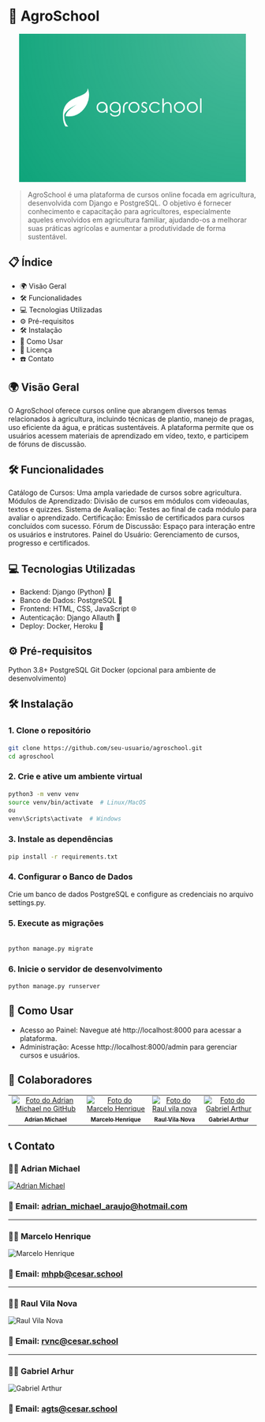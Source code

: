 # :seedling: AgroSchool
<p align="center">
  <img width="460" height="300" <img alt="image.png" src="https://github.com/AdrianMichael5/agroschool/blob/main/scr/image.png?raw=true" data-hpc="true" class="Box-sc-g0xbh4-0 kzRgrI">
</p>

> AgroSchool é uma plataforma de cursos online focada em agricultura, desenvolvida com Django e PostgreSQL. O objetivo é fornecer conhecimento e capacitação para agricultores, especialmente aqueles envolvidos em agricultura familiar, ajudando-os a melhorar suas práticas agrícolas e aumentar a produtividade de forma sustentável.

## :clipboard: Índice
- :earth_africa: Visão Geral
- :hammer_and_wrench: Funcionalidades
- :computer: Tecnologias Utilizadas
- :gear: Pré-requisitos
- :hammer_and_wrench: Instalação
- :rocket: Como Usar
- :scroll: Licença
- :phone: Contato

## 🌍 Visão Geral
O AgroSchool oferece cursos online que abrangem diversos temas relacionados à agricultura, incluindo técnicas de plantio, manejo de pragas, uso eficiente da água, e práticas sustentáveis. A plataforma permite que os usuários acessem materiais de aprendizado em vídeo, texto, e participem de fóruns de discussão.

## 🛠️ Funcionalidades
Catálogo de Cursos: Uma ampla variedade de cursos sobre agricultura.
Módulos de Aprendizado: Divisão de cursos em módulos com videoaulas, textos e quizzes.
Sistema de Avaliação: Testes ao final de cada módulo para avaliar o aprendizado.
Certificação: Emissão de certificados para cursos concluídos com sucesso.
Fórum de Discussão: Espaço para interação entre os usuários e instrutores.
Painel do Usuário: Gerenciamento de cursos, progresso e certificados.

## 💻 Tecnologias Utilizadas
- Backend: Django (Python) 🐍
- Banco de Dados: PostgreSQL 🐘
- Frontend: HTML, CSS, JavaScript 🌐
- Autenticação: Django Allauth 🔐
- Deploy: Docker, Heroku 🐳

## ⚙️ Pré-requisitos
Python 3.8+
PostgreSQL
Git
Docker (opcional para ambiente de desenvolvimento)

## 🛠️ Instalação

### 1. Clone o repositório

```bash
git clone https://github.com/seu-usuario/agroschool.git
cd agroschool
```

### 2. Crie e ative um ambiente virtual

```bash
python3 -m venv venv
source venv/bin/activate  # Linux/MacOS
ou
venv\Scripts\activate  # Windows
```
### 3. Instale as dependências

``` bash
pip install -r requirements.txt
```
### 4. Configurar o Banco de Dados

Crie um banco de dados PostgreSQL e configure as credenciais no arquivo settings.py.

### 5. Execute as migrações

``` bash

python manage.py migrate
```
### 6. Inicie o servidor de desenvolvimento

``` bash
python manage.py runserver
``` 

## 🚀 Como Usar
- Acesso ao Painel: Navegue até http://localhost:8000 para acessar a plataforma.
- Administração: Acesse http://localhost:8000/admin para gerenciar cursos e usuários.

## 🤝 Colaboradores
<table>
  <tr>
    <td align="center">
      <a href="#" title="defina o título do link">
        <img src="https://encrypted-tbn0.gstatic.com/images?q=tbn:ANd9GcR65dbMui6whWaxsVpnyP_A1zY2IXODEzLVoA&s" width="100px;" alt="Foto do Adrian Michael no GitHub"/><br>
        <sub>
          <b>Adrian Michael</b>
        </sub>
      </a>
    </td>
    <td align="center">
      <a href="#" title="defina o título do link">
        <img src="https://encrypted-tbn0.gstatic.com/images?q=tbn:ANd9GcR65dbMui6whWaxsVpnyP_A1zY2IXODEzLVoA&s" width="100px;" alt="Foto do Marcelo Henrique"/><br>
        <sub>
          <b>Marcelo Henrique</b>
        </sub>
      </a>
    </td>
    <td align="center">
      <a href="#" title="defina o título do link">
        <img src="https://encrypted-tbn0.gstatic.com/images?q=tbn:ANd9GcR65dbMui6whWaxsVpnyP_A1zY2IXODEzLVoA&s" width="100px;" alt="Foto do Raul vila nova"/><br>
        <sub>
          <b>Raul Vila Nova</b>
        </sub>
      </a>
    </td>
    <td align="center">
      <a href="#" title="defina o título do link">
        <img src="https://encrypted-tbn0.gstatic.com/images?q=tbn:ANd9GcR65dbMui6whWaxsVpnyP_A1zY2IXODEzLVoA&s" width="100px;" alt="Foto do Gabriel Arthur"/><br>
        <sub>
          <b>Gabriel Arthur</b>
        </sub>
      </a>
    </td>
  </tr>
</table>


## 📞 Contato
### 👨‍💻 Adrian Michael
[![Adrian Michael](https://img.shields.io/badge/LinkedIn-0077B5?style=for-the-badge&logo=linkedin&logoColor=white)](https://www.linkedin.com/in/adrian-michael-77b236282/)

### 📧 Email: adrian_michael_araujo@hotmail.com
___
### 👨‍💻 Marcelo Henrique
![Marcelo Henrique](https://img.shields.io/badge/LinkedIn-0077B5?style=for-the-badge&logo=linkedin&logoColor=white)

### 📧 Email: mhpb@cesar.school
___
### 👨‍💻 Raul Vila Nova
![Raul Vila Nova](https://img.shields.io/badge/LinkedIn-0077B5?style=for-the-badge&logo=linkedin&logoColor=white)

### 📧 Email: rvnc@cesar.school
___
### 👨‍💻 Gabriel Arhur
![Gabriel Arthur](https://img.shields.io/badge/LinkedIn-0077B5?style=for-the-badge&logo=linkedin&logoColor=white)

### 📧 Email: agts@cesar.school


